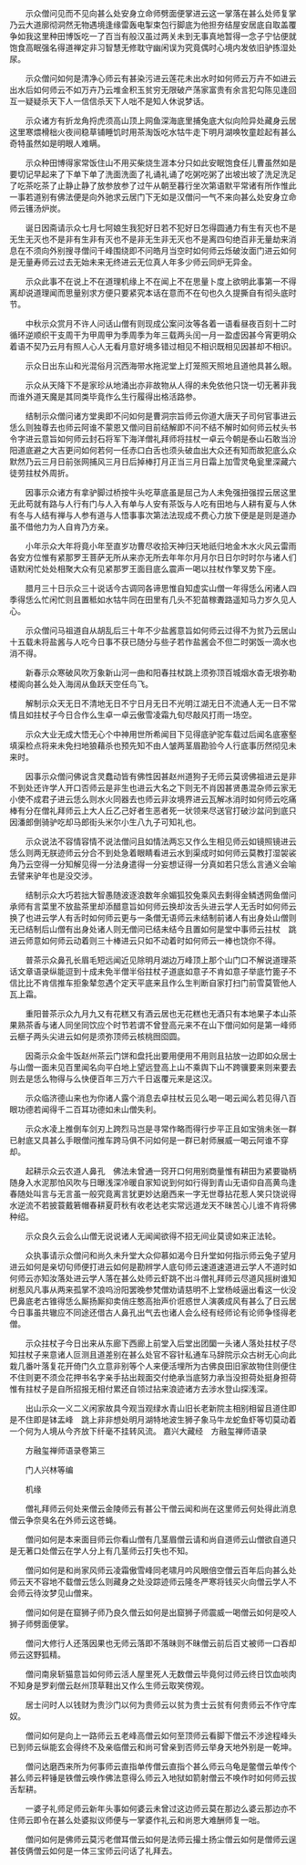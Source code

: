 <!-- { "loadSidebar": true } -->
　　示众僧问见而不见向甚么处安身立命师劈面便掌进云这一掌落在甚么处师复掌乃云大道廓彻洞然无物遇境逢缘雷轰电掣束包行脚底为他担夯结屋安居底自取盖覆争如我这里种田博饭吃一了百当有般汉虽过两关未到无事真地暂得一念子宁怗便就饱食高眠强名得道禅定非习智慧无修耽守幽闲误为究竟偶时心境内发依旧驴拣湿处尿。

　　示众僧问如何是清净心师云有甚染污进云莲花未出水时如何师云万卉不如进云出水后如何师云不如万卉乃云堆金积玉贫穷无限破产荡家富贵有余言犯勾陈见逢回互一疑疑杀天下人一信信杀天下人咄不是知人休说梦话。

　　示众诸方有折龙角捋虎须高山顶上网鱼深海底里捕兔底大似向险异处藏身云居这里寒煨榾柮火夜间稳草铺睡饥时用茶淘饭吃水牯牛走下明月湖唤牧童趁起有甚么奇特虽然如是明眼人难瞒。

　　示众种田博得家常饭住山不用买柴烧生涯本分只如此安眠饱食任儿曹虽然如是要切记早起来了下单下单了洗面洗面了礼诵礼诵了吃粥吃粥了出坡出坡了洗足洗足了吃茶吃茶了止静止静了放参放参了过午从朝至暮行坐次第语默平常诸有所作惟此一事若道别有佛法便是向外驰求云居门下无如是汉僧问一气不来向甚么处安身立命师云镬汤炉炭。

　　诞日因斋请示众七月七阿娘生我犯好日若不犯好日怎得圆通力有生有灭也不是无生无灭也不是非有生非有灭也不是非无生非无灭也不是离四句绝百非无量劫来消息在不须向外别搜寻僧问千峰围绕即不问皓月当空时如何师云烁破汝面门进云如何是无量寿师云过去无始未来无终进云无位真人年多少师云同炉无异金。

　　示众此事不在说上不在道理机缘上不在闻上不在思量卜度上欲明此事第一不得离却说道理闻而思量别求方便只要紧究本话在意而不在句也久久提撕自有彻头底时节。

　　中秋示众赏月不许人问话山僧有则现成公案问汝等各着一语看昼夜百刻十二时循环逆顺织干支周干为甲周甲为季周季为年三载两头闰一月一盈虚因甚今宵更明众着语不契乃云月有照人心人无看月意好境多错过相见不相识既相见因甚却不相识。

　　示众日出东山和光混俗月沉西海带水拖泥堂上灯笼照天照地且道他具甚么眼。

　　示众从天降下不是家珍从地涌出亦非故物从人得的未免依他只饶一切无著非我而谁外道天魔是其同类毕竟作么生行履得出格活路参。

　　结制示众僧问诸方堂奥即不问如何是曹洞宗旨师云你道大唐天子司何官事进云恁么则独尊去也师云阿谁不蒙恩又僧问目前结解即不问不结不解时如何师云杖头书令字进云意旨如何师云封石将军下海洋僧礼拜师将拄杖一卓云今朝是泰山石敢当汾阳道底避之大吉更问如何若何一任赤口白舌也须头破血出大众还有知而故犯底么众默然乃云三月日前张网捕风三月日后掉棒打月正当三月日霜上加雪灵龟瓮里深藏六徒劳拄杖外周折。

　　因事示众诸方有拿驴脚过桥按牛头吃草底虽是屈己为人未免强扭强捏云居这里无此苟就有路与人行有门与人入有单与人安有茶饭与人吃有田地与人耕有夏与人休有冬与人结有禅与人参有道与人悟事事次第法法现成不费心力放下便是是则是道办虽不借他力为人自肯乃方亲。

　　小年示众大年将竟小年至直岁功曹尽收拾天神归天地祇归地金木水火风云雷雨各安方位惟有紧那罗王菩萨无所从来亦无所去年年尔月月尔日日尔时时尔与诸人们语默闲忙处处相聚大众有见紧那罗王面目底么震声一喝以拄杖作擎叉势下座。

　　腊月三十日示众三十说话今古调同各谛思惟自知虚实山僧一年得恁么闲诸人四季得恁么忙闲忙则且置秪如水牯牛同在田里有几头不犯苗稼聻路遥知马力岁久见人心。

　　示众僧问马祖道自从胡乱后三十年不少盐酱意旨如何师云过得不为贫乃云居山十五载未将盐酱与人吃今日事不获已随分与些子若作盐酱会不但二时粥饭一滴水也消不得。

　　新春示众寒破风吹万象新山河一曲和阳春拄杖跳上须弥顶百城烟水杳无垠弥勒楼阁向甚么处入海阔从鱼跃天空任鸟飞。

　　解制示众天无日不清地无日不宁日月无日不光明江湖无日不流通人无一日不常情且如拄杖子今日合作么生卓一卓云傲雪凌霜九旬尽敲风打雨一场空。

　　示众大业无成大悟无心个中神用世所希闻目下见得底驴驼车载过后闻名底塞壑填渠检点将来未免扫地狼藉杀也预先知不由人皱两茎眉勘验今人行底事历然彻见未来时。

　　因事示众僧问佛说含灵蠢动皆有佛性因甚赵州道狗子无师云莫谤佛祖进云是非不到处还许学人开口否师云是非生也进云大名之下则无不肖因甚贤愚混杂师云家无小使不成君子进云恁么则水火同器去也师云非汝境界进云瓦解冰消时如何师云吃痛棒有分在僧礼拜师云上大人丘乙己好者生恶者死一状领来尽送官打破沙盆问到底只因潘郎倒骑驴吃却马郎街头米尔小生八九子可知礼也。

　　示众说法不容情容情不说法僧问且如情法两忘又作么生相见师云如镜照镜进云恁么则两无朕迹师云分合不到处急着眼睛看进云水到渠成时如何师云莫教打湿袈裟角乃云空得一分知解见得一分法身遣得一分妄想证得一分真如若只恁么言通义会喻去譬来驴年也是没交涉。

　　结制示众大巧若拙大智愚随波逐浪数年余媚狐狡兔乘风去剩得金鳞透网鱼僧问承师有言菜里不放盐茶里却添醋意旨如何师云换却汝舌头进云学人无舌时如何师云换了也进云学人有舌时如何师云更与一条僧无语师云未结制前诸人有出身处山僧则无已结制后山僧有出身处诸人则无僧问已结未结今且置如何是堂中事师云拄杖　跳进云师意如何师云动着则三十棒进云只如不动着时如何师云一棒也饶你不得。

　　普茶示众鼻孔长眉毛短远闻近见除明月湖边万峰顶上那个山门口不解说道理茶话文章语录纵能逗到十成未免半僧半俗拄杖子道底如意子不肯如意子举底竹篦子不信比比不肯信推车拒象辇忽遇个定天平底来且作么生判断自家打扫门前雪莫管他人瓦上霜。

　　重阳普茶示众九月九又有花糕又有酒云居也无花糕也无酒只有本地果子本山茶果熟茶香与诸人同坐同饮应个时节若谓不曾登高元来不在山下僧问如何是第一峰师云榧子两头尖进云如何是须弥顶师云核桃囫囵圆。

　　因斋示众金牛饭赵州茶云门饼和盘托出要用便用不用则且拈放一边即如众居士与山僧一面未见百里闻名向平白地上望远登高上山不乘舆下山不跨骥要来则来要去则去是恁么物得与么快便百年三万六千日返覆元来是这汉。

　　示众临济德山来也为你诸人露个消息去卓拄杖云见么喝一喝云闻么若见得八百眼功德若闻得千二百耳功德如未山僧失利。

　　示众水凌上推倒车剑刃上跨烈马岂是寻常作略而得行步平正且如宝弰未张一群已射底又具甚么手眼僧问推车跨马俱不问如何是一群已射师展威一喝云阿谁不穿却。

　　起耕示众云农道人鼻孔　佛法未曾通一窍开口何用别商量惟有耕田为紧要锄柄随身入水泥那怕风吹与日曝浅深冷暖自家知说到何如行得到青山无语仰自高黄鸟逢春随处叫言与无言虽一般究竟离言犹更妙达磨西来一字无世尊拈花惹人笑只饶说得水逆流不若披蓑戴箬帽春耕夏莳秋有收老达老实常远道龙天不昧苦心儿谁不肯将佛种绍。

　　示众良久云会么山僧无说说诸人无闻闻欲得不招无间业莫谤如来正法轮。

　　众执事请示众僧问和尚久未升堂大众仰慕如渴今日升堂如何指示师云兔子望月进云如何是亲切句师便打进云如何是勘辨学人底句师云速道速道进云学人不道时如何师云亦知汝落处进云学人落在甚么处师云虾跳不出斗僧礼拜师云尽道风摇树谁知树惹风凡事从两来孤掌不浪呜汾阳罢晚参梵僧劝请慈明不上堂杨岐逼出看这一伙没巴鼻底老古锥得恁么厮扬厮抑卖俏庄憨高抬声价诳惑世人演袭成风有甚么了日云居今日事虽共辙应不同途还借古人鼻孔出气去也诸人会么经有经师论有论师争怪得老僧。

　　示众拄杖子今日出来从东廊下西廊上前堂入后堂出团圞一头诸人落处拄杖子尽知拄杖子来意诸人叵测且道差别在甚么处官不容针私通车马辞院示众古树无心向此栽几番叶落复花开倚门久立意非别等个人来便活埋所为古佛良田旧家故物住则便住不住则更不须佥花押书名字亲手拈出觌面交付绝承当底努力承当没担荷处挺身担荷惟有拄杖子是自所招报无相付累还自领过拈来浪迹诸方去涉水登山探浅深。

　　出山示众一义二义闲家故具今观当观绿水青山旧长老新院主相别相留且道住即是不住即是钵盂峰　跳上非非想处明月湖特地波生狮子象马牛龙蛇鱼虾等切莫动着一个何为人境从今齐放下纤毫不挂转风流。
嘉兴大藏经　方融玺禅师语录


　　方融玺禅师语录卷第三

　　门人兴林等编

　　机缘

　　僧礼拜师云何处来僧云金陵师云有甚公干僧云闻和尚在这里师云何处得此消息僧云争奈臭名在外师云这苍蝇。

　　僧问如何是本来面目师云你看山僧有几茎眉僧云请和尚自道师云山僧欲自道只是无著口处僧云在学人分上有几茎师云打失也不知。

　　僧问如何是和尚家风师云凌霜傲雪峰同老啸月吟风眼倍空僧云百年后向甚么处师云天不容地不载僧云恁么则藏身之处没踪迹师云隆冬严寒将钱买火向僧云学人不会师云待汝梦见山僧来。

　　僧问如何是在窟狮子师乃良久僧云如何是出窟狮子师震威一喝僧云如何是咬人狮子师劈面便掌。

　　僧问大修行人还落因果也无师云落即不落昧则不昧僧云前后百丈被师一口吞却师云这野狐精。

　　僧问南泉斩猫意旨如何师云活人屋里死人无数僧云毕竟何过师云终日饮血啖肉不知身是罗刹僧云赵州顶草鞋出又作么生师云取笑傍观。

　　居士问时人以钱财为贵沙门以何为贵师云以贫为贵士云贫有何贵师云不作守库奴。

　　僧问如何是向上一路师云五老峰高僧云如何至顶师云看脚下僧云不涉途程峰头已到师云纵能玄会得终不及亲临僧云和尚可曾亲到否师云举身天地外别是一乾坤。

　　僧问达磨西来所为何事师云直指单传僧云直指个甚么师云乌龟是鳖僧云单传个甚么师云秤锤是铁僧云唤作佛法意得么师云入地狱如箭射僧云不唤作时如何师云拔舌犁耕。

　　一婆子礼师足师云新年头事如何婆云未曾过这边师云莫在那边么婆云那边亦不住师云即令在甚么处婆拟议师便与一掌婆作礼云和尚恩大难酬师复一咄。

　　僧问如何是佛师云莫污老僧耳僧云如何是法师云撮土扬尘僧云如何是僧师云逞甚伎俩僧云如何是一体三宝师云问话了礼拜去。


